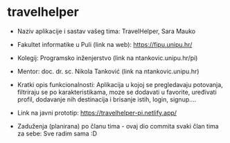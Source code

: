 # travelhelper

- Naziv aplikacije i sastav vašeg tima: TravelHelper, Sara Mauko
- Fakultet informatike u Puli (link na web): https://fipu.unipu.hr/
- Kolegij: Programsko inženjerstvo (link na ntankovic.unipu.hr/pi)

- Mentor: doc. dr. sc. Nikola Tanković (link na ntankovic.unipu.hr)


- Kratki opis funkcionalnosti: Aplikacija u kojoj se pregledavaju potovanja, filtriraju se po karakteristikama, moze se dodavati u favorite, uređivati profil, dodavanje nih destinacija i brisanje istih, login, signup....
- Link na javni prototip: https://travelhelper-pi.netlify.app/
- Zaduženja (planirana) po članu tima - ovaj dio commita svaki član tima za sebe: Sve radim sama :D
